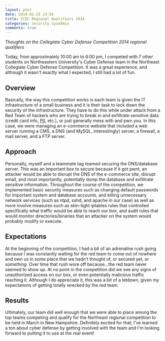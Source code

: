 ```yaml
---
layout: post
date: 2014-01-25 23:56
title: CCDC Regional Qualifiers 2014
categories: security sysadmin
comments: true
---
```


*Thoughts on the Collegiate Cyber Defense Competition 2014 regional qualifiers*

Today, from approximately 10:00 am to 6:00 pm, I competed with 7 other students on Northeastern University's Cyber Defense team in the Northeast Collegiate Cyber Defense Competition. It was a great experience, and although it wasn't exactly what I expected, I still had a lot of fun. 

## Overview

Basically, the way this competition works is each team is given the IT infrastructure of a small business and it is their task to lock down the security of the infrastructure. They have to do this while under attack from a Red Team of hackers who are trying to break in and exfiltrate sensitive data (credit card info, [PII](https://en.wikipedia.org/wiki/Personally_identifiable_information), etc.), or just generally mess with and pwn you. In this case, we were managing an e-commerce website that included a web server running a CMS, a DNS (and MySQL, interestingly) server, a firewall, a mail server, and a FTP server.

## Approach

Personally, myself and a teammate tag teamed securing the DNS/database server. This was an important box to secure because if it got pwnt, an attacker would be able to disrupt the DNS of the e-commerce site, disrupt email, and most importantly, potentially dump the database and exfiltrate sensitive information. Throughout the course of the competition, we implemented basic security measures such as changing default passwords for important system and database accounts, and killing unnecessary network services (such as ntpd, sshd, and apache in our case) as well as more involve measures such as skin-tight iptables rules that controlled specifically what traffic would be able to reach our box, and audit rules that would monitor directories/binaries that an attacker on the system would probably modify or execute.

## Expectations

At the beginning of the competition, I had a bit of an adrenaline rush going because I was constantly waiting for the red team to come out of nowhere and own us in some place that we hadn't thought of, or secured yet, or *something*. Over time that rush wore off because...the red team never seemed to show up. At no point in the competition did we see any signs of unauthorized access on our box, or even potentially malicious traffic reaching it. Although I do appreciate it, this was a bit of a letdown, given my expectations of getting totally wrecked by the red team.

## Results

Ultimately, our team did well enough that we were able to place among the top teams competing and qualify for the Northeast regional competition to be held in March in New Hampshire. Definitely excited for that; I've learned a ton about cyber defense by getting involved with the team and I'm looking forward to putting it to use at the real event! 
